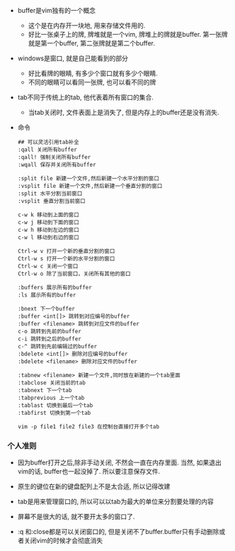- buffer是vim独有的一个概念

	- 这个是在内存开一块地, 用来存储文件用的.
	- 好比一张桌子上的牌, 牌堆就是一个vim, 牌堆上的牌就是buffer. 第一张牌就是第一个buffer, 第二张牌就是第二个buffer.

- windows是窗口, 就是自己能看到的部分

	- 好比看牌的眼睛, 有多少个窗口就有多少个眼睛.
	- 不同的眼睛可以看同一张牌, 也可以看不同的牌

- tab不同于传统上的tab, 他代表着所有窗口的集合.

	- 当tab关闭时, 文件表面上是消失了, 但是内存上的buffer还是没有消失.

- 命令

	``` vim
	## 可以灵活引用tab补全
	:qall 关闭所有buffer
	:qall! 强制关闭所有buffer
	:wqall 保存并关闭所有buffer
	
	:split file 新建一个文件,然后新建一个水平分割的窗口
	:vsplit file 新建一个文件,然后新建一个垂直分割的窗口
	:split 水平分割当前窗口
	:vsplit 垂直分割当前窗口
	
	c-w k 移动到上面的窗口
	c-w j 移动到下面的窗口
	c-w h 移动到左边的窗口
	c-w l 移动到右边的窗口
	
	Ctrl-w v 打开一个新的垂直分割的窗口
	Ctrl-w s 打开一个新的水平分割的窗口
	Ctrl-w c 关闭一个窗口
	Ctrl-w o 除了当前窗口，关闭所有其他的窗口
	
	:buffers 展示所有的buffer
	:ls 展示所有的buffer
	
	:bnext 下一个buffer
	:buffer <int[]> 跳转到对应编号的buffer
	:buffer <filename> 跳转到对应文件的buffer
	c-o 跳转到先前的buffer
	c-i 跳转到之后的buffer
	c-^ 跳转到先前编辑过的buffer
	:bdelete <int[]> 删除对应编号的buffer
	:bdelete <filename> 删除对应文件的buffer
	
	:tabnew <filename> 新建一个文件,同时放在新建的一个tab里面
	:tabclose 关闭当前的tab
	:tabnext 下一个tab
	:tabprevious 上一个tab
	:tablast 切换到最后一个tab
	:tabfirst 切换到第一个tab
	
	vim -p file1 file2 file3 在控制台直接打开多个tab
	```

	

### 个人准则

- 因为buffer打开之后,除非手动关闭, 不然会一直在内存里面. 当然, 如果退出vim的话, buffer也一起没掉了. 所以要注意保存文件.

- 原生的键位在新的键盘配列上不是太合适, 所以记得改建
- tab是用来管理窗口的, 所以可以以tab为最大的单位来分割要处理的内容
- 屏幕不是很大的话, 就不要开太多的窗口了.
- :q 和:close都是可以关闭窗口的, 但是关闭不了buffer.buffer只有手动删除或者关闭vim的时候才会彻底消失

